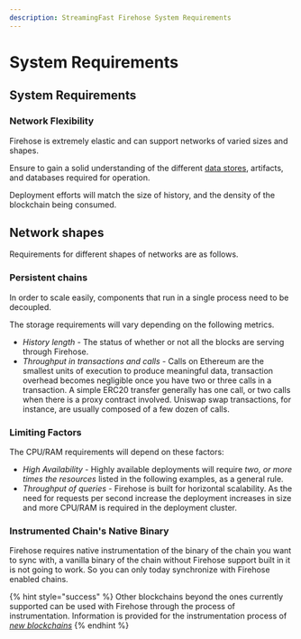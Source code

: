 ```yaml
---
description: StreamingFast Firehose System Requirements
---
```


# System Requirements

## System Requirements

### Network Flexibility

Firehose is extremely elastic and can support networks of varied sizes and shapes.

Ensure to gain a solid understanding of the different [data stores](../architecture/data-storage.md), artifacts, and databases required for operation.

Deployment efforts will match the size of history, and the density of the blockchain being consumed.

## Network shapes

Requirements for different shapes of networks are as follows.

### Persistent chains

In order to scale easily, components that run in a single process need to be decoupled.

The storage requirements will vary depending on the following metrics.

* _History length -_ The status of whether or not all the blocks are serving through Firehose.
* _Throughput in transactions and calls -_ Calls on Ethereum are the smallest units of execution to produce meaningful data, transaction overhead becomes negligible once you have two or three calls in a transaction. A simple ERC20 transfer generally has one call, or two calls when there is a proxy contract involved. Uniswap swap transactions, for instance, are usually composed of a few dozen of calls.

### Limiting Factors

The CPU/RAM requirements will depend on these factors:

* _High Availability -_ Highly available deployments will require _two, or more times the resources_ listed in the following examples, as a general rule.
* _Throughput of queries -_ Firehose is built for horizontal scalability. As the need for requests per second increase the deployment increases in size and more CPU/RAM is required in the deployment cluster.

### Instrumented Chain's Native Binary

Firehose requires native instrumentation of the binary of the chain you want to sync with, a vanilla binary of the chain without Firehose support built in it is not going to work. So you can only today synchronize with Firehose enabled chains.

{% hint style="success" %}
Other blockchains beyond the ones currently supported can be used with Firehose through the process of instrumentation. Information is provided for the instrumentation process of [_new blockchains_](../integrate-new-chains/new-blockchains.md)
{% endhint %}
